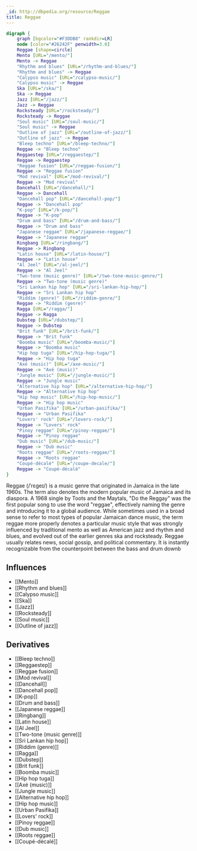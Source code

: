 ```yaml
---
_id: http://dbpedia.org/resource/Reggae
title: Reggae
---
```


```dot
digraph {
	graph [bgcolor="#F3DDB8" rankdir=LR]
	node [color="#26242F" penwidth=3.0]
	Reggae [shape=circle]
	Mento [URL="/mento/"]
	Mento -> Reggae
	"Rhythm and blues" [URL="/rhythm-and-blues/"]
	"Rhythm and blues" -> Reggae
	"Calypso music" [URL="/calypso-music/"]
	"Calypso music" -> Reggae
	Ska [URL="/ska/"]
	Ska -> Reggae
	Jazz [URL="/jazz/"]
	Jazz -> Reggae
	Rocksteady [URL="/rocksteady/"]
	Rocksteady -> Reggae
	"Soul music" [URL="/soul-music/"]
	"Soul music" -> Reggae
	"Outline of jazz" [URL="/outline-of-jazz/"]
	"Outline of jazz" -> Reggae
	"Bleep techno" [URL="/bleep-techno/"]
	Reggae -> "Bleep techno"
	Reggaestep [URL="/reggaestep/"]
	Reggae -> Reggaestep
	"Reggae fusion" [URL="/reggae-fusion/"]
	Reggae -> "Reggae fusion"
	"Mod revival" [URL="/mod-revival/"]
	Reggae -> "Mod revival"
	Dancehall [URL="/dancehall/"]
	Reggae -> Dancehall
	"Dancehall pop" [URL="/dancehall-pop/"]
	Reggae -> "Dancehall pop"
	"K-pop" [URL="/k-pop/"]
	Reggae -> "K-pop"
	"Drum and bass" [URL="/drum-and-bass/"]
	Reggae -> "Drum and bass"
	"Japanese reggae" [URL="/japanese-reggae/"]
	Reggae -> "Japanese reggae"
	Ringbang [URL="/ringbang/"]
	Reggae -> Ringbang
	"Latin house" [URL="/latin-house/"]
	Reggae -> "Latin house"
	"Al Jeel" [URL="/al-jeel/"]
	Reggae -> "Al Jeel"
	"Two-tone (music genre)" [URL="/two-tone-music-genre/"]
	Reggae -> "Two-tone (music genre)"
	"Sri Lankan hip hop" [URL="/sri-lankan-hip-hop/"]
	Reggae -> "Sri Lankan hip hop"
	"Riddim (genre)" [URL="/riddim-genre/"]
	Reggae -> "Riddim (genre)"
	Ragga [URL="/ragga/"]
	Reggae -> Ragga
	Dubstep [URL="/dubstep/"]
	Reggae -> Dubstep
	"Brit funk" [URL="/brit-funk/"]
	Reggae -> "Brit funk"
	"Boomba music" [URL="/boomba-music/"]
	Reggae -> "Boomba music"
	"Hip hop tuga" [URL="/hip-hop-tuga/"]
	Reggae -> "Hip hop tuga"
	"Axé (music)" [URL="/axe-music/"]
	Reggae -> "Axé (music)"
	"Jungle music" [URL="/jungle-music/"]
	Reggae -> "Jungle music"
	"Alternative hip hop" [URL="/alternative-hip-hop/"]
	Reggae -> "Alternative hip hop"
	"Hip hop music" [URL="/hip-hop-music/"]
	Reggae -> "Hip hop music"
	"Urban Pasifika" [URL="/urban-pasifika/"]
	Reggae -> "Urban Pasifika"
	"Lovers' rock" [URL="/lovers-rock/"]
	Reggae -> "Lovers' rock"
	"Pinoy reggae" [URL="/pinoy-reggae/"]
	Reggae -> "Pinoy reggae"
	"Dub music" [URL="/dub-music/"]
	Reggae -> "Dub music"
	"Roots reggae" [URL="/roots-reggae/"]
	Reggae -> "Roots reggae"
	"Coupé-décalé" [URL="/coupe-decale/"]
	Reggae -> "Coupé-décalé"
}
```

Reggae (/ˈrɛɡeɪ/) is a music genre that originated in Jamaica in the late 1960s. The term also denotes the modern popular music of Jamaica and its diaspora. A 1968 single by Toots and the Maytals, "Do the Reggay" was the first popular song to use the word "reggae", effectively naming the genre and introducing it to a global audience. While sometimes used in a broad sense to refer to most types of popular Jamaican dance music, the term reggae more properly denotes a particular music style that was strongly influenced by traditional mento as well as American jazz and rhythm and blues, and evolved out of the earlier genres ska and rocksteady. Reggae usually relates news, social gossip, and political commentary. It is instantly recognizable from the counterpoint between the bass and drum downb

## Influences
- [[Mento]]
- [[Rhythm and blues]]
- [[Calypso music]]
- [[Ska]]
- [[Jazz]]
- [[Rocksteady]]
- [[Soul music]]
- [[Outline of jazz]]

## Derivatives
- [[Bleep techno]]
- [[Reggaestep]]
- [[Reggae fusion]]
- [[Mod revival]]
- [[Dancehall]]
- [[Dancehall pop]]
- [[K-pop]]
- [[Drum and bass]]
- [[Japanese reggae]]
- [[Ringbang]]
- [[Latin house]]
- [[Al Jeel]]
- [[Two-tone (music genre)]]
- [[Sri Lankan hip hop]]
- [[Riddim (genre)]]
- [[Ragga]]
- [[Dubstep]]
- [[Brit funk]]
- [[Boomba music]]
- [[Hip hop tuga]]
- [[Axé (music)]]
- [[Jungle music]]
- [[Alternative hip hop]]
- [[Hip hop music]]
- [[Urban Pasifika]]
- [[Lovers' rock]]
- [[Pinoy reggae]]
- [[Dub music]]
- [[Roots reggae]]
- [[Coupé-décalé]]
